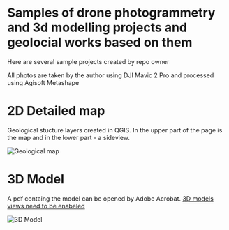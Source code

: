 # Samples of drone photogrammetry and 3d modelling projects and geolocial works based on them
Here are several sample projects created by repo owner 

All photos are taken by the author using DJI Mavic 2 Pro and processed using Agisoft Metashape

# 2D Detailed map
Geological stucture layers created in QGIS. In the upper part of the page is the map and in the lower part - a sideview.

![Geological map](https://user-images.githubusercontent.com/57714410/157049822-9c6ae48c-6707-4d8a-92bd-af6fb024aebc.png)

# 3D Model
A pdf containg the model can be opened by Adobe Acrobat. [3D models views need to be enabeled](https://helpx.adobe.com/acrobat/using/displaying-3d-models-pdfs.html)

![3D Model](https://user-images.githubusercontent.com/57714410/157047255-98cb24c6-77ea-4218-bf2e-3d358d1d36a1.png)

